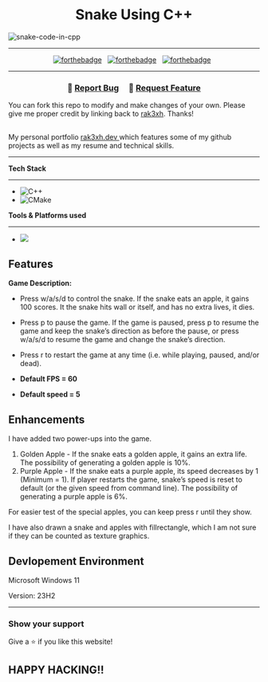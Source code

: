 <h1 align="center">Snake Using C++</h1>

<img src="https://i.ibb.co/9pfpmDY/snake-code-in-cpp.png" alt="snake-code-in-cpp" border="0">

---

<div align="center">

[![forthebadge](https://forthebadge.com/images/badges/built-with-love.svg)](https://forthebadge.com) &nbsp;
[![forthebadge](https://forthebadge.com/images/badges/made-with-c-plus-plus.svg)](https://forthebadge.com) &nbsp;
[![forthebadge](https://forthebadge.com/images/badges/open-source.svg)](https://forthebadge.com) &nbsp;

</div>

---

<h3 align="center">
    🔹
    <a href="https://github.com/rak3xh/Snake-Using-CPP/issues">Report Bug</a> &nbsp; &nbsp;
    🔹
    <a href="https://github.com/rak3xh/Snake-Using-CPP/issues">Request Feature</a>
</h3>

You can fork this repo to modify and make changes of your own. Please give me proper credit by linking back to [rak3xh](https://github.com/rak3xh/Snake-Using-CPP). Thanks!

##

My personal portfolio <a href="https://rak3xh-portfolio.vercel.app/" target="_blank">rak3xh.dev </a> which features some of my github projects as well as my resume and technical skills.<br/>

---

**Tech Stack**

---

- ![C++](https://img.shields.io/badge/c++-%2300599C.svg?style=for-the-badge&logo=c%2B%2B&logoColor=white)
- ![CMake](https://img.shields.io/badge/CMake-%23008FBA.svg?style=for-the-badge&logo=cmake&logoColor=white)

**Tools & Platforms used**

---

- <img src="https://img.shields.io/badge/visual%20studio%20code-%23007ACC.svg?&style=for-the-badge&logo=visual%20studio%20code&logoColor=white" />

## Features

**Game Description:**

- Press w/a/s/d to control the snake. If the snake eats an apple, it gains 100 scores. It the snake hits wall or itself, and has no extra lives, it dies.

- Press p to pause the game. If the game is paused, press p to resume the game and keep the snake’s direction as before the pause, or press w/a/s/d to resume the game and change the snake’s direction.

- Press r to restart the game at any time (i.e. while playing, paused, and/or dead).

- **Default FPS = 60**
- **Default speed = 5**

## Enhancements

I have added two power-ups into the game.

1. Golden Apple - If the snake eats a golden apple, it gains an extra life. The possibility of generating a golden apple is 10%.
2. Purple Apple - If the snake eats a purple apple, its speed decreases by 1 (Minimum = 1). If player restarts the game, snake’s speed is reset to default (or the given speed from command line). The possibility of generating a purple apple is 6%.

For easier test of the special apples, you can keep press r until they show.

I have also drawn a snake and apples with fillrectangle, which I am not sure if they can be counted as texture graphics.

## Devlopement Environment

Microsoft Windows 11</p>
Version: 23H2

---

### Show your support

Give a ⭐ if you like this website!

## HAPPY HACKING!!
